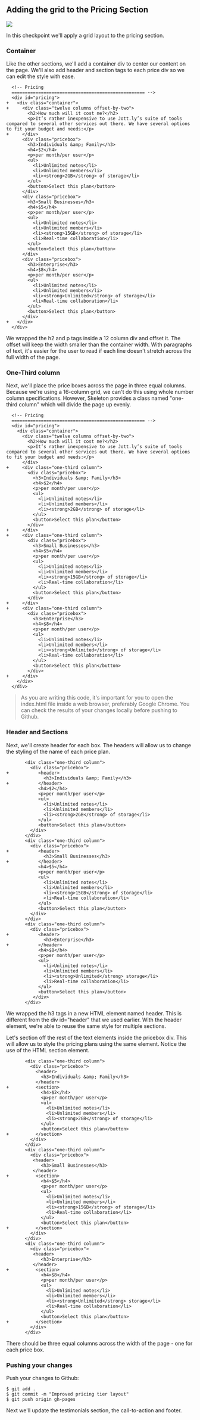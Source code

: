 ## Adding the grid to the Pricing Section

![](http://cl.ly/WHB1/09-pricing-sections.png)

In this checkpoint we'll apply a grid layout to the pricing section.

### Container

Like the other sections, we'll add a container div to center our content on the page. We'll also add header and section tags to each price div so we can edit the style with ease.

```html(index.html)
  <!-- Pricing
  ================================================== -->
  <div id="pricing">
+   <div class="container">
+     <div class="twelve columns offset-by-two">
        <h2>How much will it cost me?</h2>
        <p>It’s rather inexpensive to use Jott.ly’s suite of tools compared to several other services out there. We have several options to fit your budget and needs:</p>
+     </div>
      <div class="pricebox">
        <h3>Individuals &amp; Family</h3>
        <h4>$2</h4>
        <p>per month/per user</p>
        <ul>
          <li>Unlimited notes</li>
          <li>Unlimited members</li>
          <li><strong>2GB</strong> of storage</li>
        </ul>
        <button>Select this plan</button>
      </div>
      <div class="pricebox">
        <h3>Small Businesses</h3>
        <h4>$5</h4>
        <p>per month/per user</p>
        <ul>
          <li>Unlimited notes</li>
          <li>Unlimited members</li>
          <li><strong>15GB</strong> of storage</li>
          <li>Real-time collaboration</li>
        </ul>
        <button>Select this plan</button>
      </div>
      <div class="pricebox">
        <h3>Enterprise</h3>
        <h4>$8</h4>
        <p>per month/per user</p>
        <ul>
          <li>Unlimited notes</li>
          <li>Unlimited members</li>
          <li><strong>Unlimited</strong> of storage</li>
          <li>Real-time collaboration</li>
        </ul>
        <button>Select this plan</button>
      </div>
+   </div>
  </div>
```

We wrapped the h2 and p tags inside a 12 column div and offset it. The offset will keep the width smaller than the container width. With paragraphs of text, it's easier for the user to read if each line doesn't stretch across the full width of the page.

### One-Third column

Next, we'll place the price boxes across the page in three equal columns. Because we're using a 16-column grid, we can't do this using whole number column specifications. However, Skeleton provides a class named "one-third column" which will divide the page up evenly.

```html(index.html)
  <!-- Pricing
  ================================================== -->
  <div id="pricing">
    <div class="container">
      <div class="twelve columns offset-by-two">
        <h2>How much will it cost me?</h2>
        <p>It’s rather inexpensive to use Jott.ly’s suite of tools compared to several other services out there. We have several options to fit your budget and needs:</p>
      </div>
+     <div class="one-third column">
        <div class="pricebox">
          <h3>Individuals &amp; Family</h3>
          <h4>$2</h4>
          <p>per month/per user</p>
          <ul>
            <li>Unlimited notes</li>
            <li>Unlimited members</li>
            <li><strong>2GB</strong> of storage</li>
          </ul>
          <button>Select this plan</button>
        </div>
+     </div>
+     <div class="one-third column">
        <div class="pricebox">
          <h3>Small Businesses</h3>
          <h4>$5</h4>
          <p>per month/per user</p>
          <ul>
            <li>Unlimited notes</li>
            <li>Unlimited members</li>
            <li><strong>15GB</strong> of storage</li>
            <li>Real-time collaboration</li>
          </ul>
          <button>Select this plan</button>
        </div>
+     </div>
+     <div class="one-third column">
        <div class="pricebox">
          <h3>Enterprise</h3>
          <h4>$8</h4>
          <p>per month/per user</p>
          <ul>
            <li>Unlimited notes</li>
            <li>Unlimited members</li>
            <li><strong>Unlimited</strong> of storage</li>
            <li>Real-time collaboration</li>
          </ul>
          <button>Select this plan</button>
        </div>
+     </div>
    </div>
  </div>
```

> As you are writing this code, it's important for you to open the index.html file inside a web browser, preferably Google Chrome. You can check the results of your changes locally before pushing to Github.

### Header and Sections

Next, we'll create header for each box. The headers will allow us to change the styling of the name of each price plan.

```html(index.html)
       <div class="one-third column">
         <div class="pricebox">
+           <header>
              <h3>Individuals &amp; Family</h3>
+           </header>
            <h4>$2</h4>
            <p>per month/per user</p>
            <ul>
              <li>Unlimited notes</li>
              <li>Unlimited members</li>
              <li><strong>2GB</strong> of storage</li>
            </ul>
            <button>Select this plan</button>
         </div>
       </div>
       <div class="one-third column">
         <div class="pricebox">
+           <header>
              <h3>Small Businesses</h3>
+           </header>
            <h4>$5</h4>
            <p>per month/per user</p>
            <ul>
              <li>Unlimited notes</li>
              <li>Unlimited members</li>
              <li><strong>15GB</strong> of storage</li>
              <li>Real-time collaboration</li>
            </ul>
            <button>Select this plan</button>
         </div>
       </div>
       <div class="one-third column">
         <div class="pricebox">
+           <header>
              <h3>Enterprise</h3>
+           </header>
            <h4>$8</h4>
            <p>per month/per user</p>
            <ul>
              <li>Unlimited notes</li>
              <li>Unlimited members</li>
              <li><strong>Unlimited</strong> storage</li>
              <li>Real-time collaboration</li>
            </ul>
            <button>Select this plan</button>
          </div>
       </div>  
```

We wrapped the h3 tags in a new HTML element named header. This is different from the div id="header" that we used earlier. With the header element, we're able to reuse the same style for multiple sections.

Let's section off the rest of the text elements inside the pricebox div. This will allow us to style the pricing plans using the same element. Notice the use of the HTML section element.

```html(index.html)
       <div class="one-third column">
         <div class="pricebox">
           <header>
             <h3>Individuals &amp; Family</h3>
           </header>
+          <section>
             <h4>$2</h4>
             <p>per month/per user</p>
             <ul>
               <li>Unlimited notes</li>
               <li>Unlimited members</li>
               <li><strong>2GB</strong> of storage</li>
             </ul>
             <button>Select this plan</button>
+          </section>
         </div>
       </div>
       <div class="one-third column">
         <div class="pricebox">
  	      <header>
             <h3>Small Businesses</h3>
  	      </header>
+          <section>
             <h4>$5</h4>
             <p>per month/per user</p>
             <ul>
               <li>Unlimited notes</li>
               <li>Unlimited members</li>
               <li><strong>15GB</strong> of storage</li>
               <li>Real-time collaboration</li>
             </ul>
             <button>Select this plan</button>
+          </section>
         </div>
       </div>
       <div class="one-third column">
         <div class="pricebox">
          <header>
             <h3>Enterprise</h3>
          </header>
+          <section>
             <h4>$8</h4>
             <p>per month/per user</p>
             <ul>
               <li>Unlimited notes</li>
               <li>Unlimited members</li>
               <li><strong>Unlimited</strong> storage</li>
               <li>Real-time collaboration</li>
             </ul>
             <button>Select this plan</button>
+          </section>
         </div>
       </div>
```

There should be three equal columns across the width of the page - one for each price box.

### Pushing your changes

Push your changes to Github:

```bash(Terminal)
$ git add .
$ git commit -m "Improved pricing tier layout"
$ git push origin gh-pages
```

Next we'll update the testimonials section, the call-to-action and footer.
